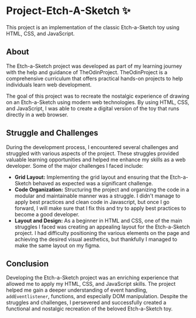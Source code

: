 # Project-Etch-A-Sketch ✨
This project is an implementation of the classic Etch-a-Sketch toy using HTML, CSS, and JavaScript.

## About
The Etch-a-Sketch project was developed as part of my learning journey with the help and guidance of TheOdinProject. TheOdinProject is a comprehensive curriculum that offers practical hands-on projects to help individuals learn web development.

The goal of this project was to recreate the nostalgic experience of drawing on an Etch-a-Sketch using modern web technologies. By using HTML, CSS, and JavaScript, I was able to create a digital version of the toy that runs directly in a web browser.

## Struggle and Challenges
During the development process, I encountered several challenges and struggled with various aspects of the project. These struggles provided valuable learning opportunities and helped me enhance my skills as a web developer. Some of the major challenges I faced include:

- **Grid Layout:** Implementing the grid layout and ensuring that the Etch-a-Sketch behaved as expected was a significant challenge.
- **Code Organization:** Structuring the project and organizing the code in a modular and maintainable manner was a struggle. I didn't manage to apply best practices and clean code in Javascript, but once I go forward, I will make sure that I fix this and try to apply best practices to become a good developer.
- **Layout and Design:** As a beginner in HTML and CSS, one of the main struggles I faced was creating an appealing layout for the Etch-a-Sketch project. I had difficulty positioning the various elements on the page and achieving the desired visual aesthetics, but thankfully I managed to make the same layout on my figma.

## Conclusion
Developing the Etch-a-Sketch project was an enriching experience that allowed me to apply my HTML, CSS, and JavaScript skills. The project helped me gain a deeper understanding of event handling, <code>addEventlistener</code>, functions, and especially DOM manipulation. Despite the struggles and challenges, I persevered and successfully created a functional and nostalgic recreation of the beloved Etch-a-Sketch toy.

